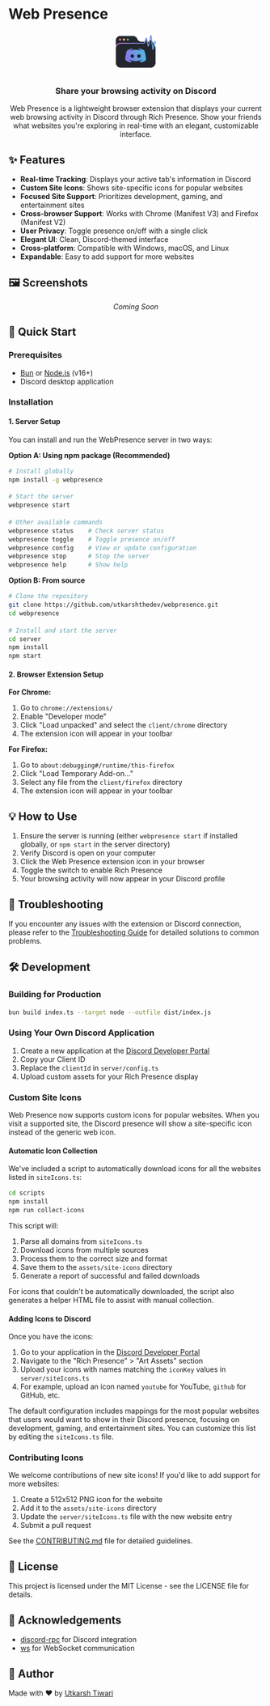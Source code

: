 # Web Presence

<div align="center">
  <img src="client/chrome/icons/icon128.png" alt="Web Presence Logo" width="80">
  <h3>Share your browsing activity on Discord</h3>

Web Presence is a lightweight browser extension that displays your current web browsing activity in Discord through Rich Presence. Show your friends what websites you're exploring in real-time with an elegant, customizable interface.

</div>

## ✨ Features

- **Real-time Tracking**: Displays your active tab's information in Discord
- **Custom Site Icons**: Shows site-specific icons for popular websites
- **Focused Site Support**: Prioritizes development, gaming, and entertainment sites
- **Cross-browser Support**: Works with Chrome (Manifest V3) and Firefox (Manifest V2)
- **User Privacy**: Toggle presence on/off with a single click
- **Elegant UI**: Clean, Discord-themed interface
- **Cross-platform**: Compatible with Windows, macOS, and Linux
- **Expandable**: Easy to add support for more websites

## 🖼️ Screenshots

<div align="center">
  <p><i>Coming Soon</i></p>
</div>

## 🚀 Quick Start

### Prerequisites

- [Bun](https://bun.sh/) or [Node.js](https://nodejs.org/) (v16+)
- Discord desktop application

### Installation

#### 1. Server Setup

You can install and run the WebPresence server in two ways:

**Option A: Using npm package (Recommended)**

```bash
# Install globally
npm install -g webpresence

# Start the server
webpresence start

# Other available commands
webpresence status    # Check server status
webpresence toggle    # Toggle presence on/off
webpresence config    # View or update configuration
webpresence stop      # Stop the server
webpresence help      # Show help
```

**Option B: From source**

```bash
# Clone the repository
git clone https://github.com/utkarshthedev/webpresence.git
cd webpresence

# Install and start the server
cd server
npm install
npm start
```

#### 2. Browser Extension Setup

**For Chrome:**

1. Go to `chrome://extensions/`
2. Enable "Developer mode"
3. Click "Load unpacked" and select the `client/chrome` directory
4. The extension icon will appear in your toolbar

**For Firefox:**

1. Go to `about:debugging#/runtime/this-firefox`
2. Click "Load Temporary Add-on..."
3. Select any file from the `client/firefox` directory
4. The extension icon will appear in your toolbar

## 💡 How to Use

1. Ensure the server is running (either `webpresence start` if installed globally, or `npm start` in the server directory)
2. Verify Discord is open on your computer
3. Click the Web Presence extension icon in your browser
4. Toggle the switch to enable Rich Presence
5. Your browsing activity will now appear in your Discord profile

## 🔧 Troubleshooting

If you encounter any issues with the extension or Discord connection, please refer to the [Troubleshooting Guide](TROUBLESHOOTING.md) for detailed solutions to common problems.

## 🛠️ Development

### Building for Production

```bash
bun build index.ts --target node --outfile dist/index.js
```

### Using Your Own Discord Application

1. Create a new application at the [Discord Developer Portal](https://discord.com/developers/applications)
2. Copy your Client ID
3. Replace the `clientId` in `server/config.ts`
4. Upload custom assets for your Rich Presence display

### Custom Site Icons

Web Presence now supports custom icons for popular websites. When you visit a supported site, the Discord presence will show a site-specific icon instead of the generic web icon.

#### Automatic Icon Collection

We've included a script to automatically download icons for all the websites listed in `siteIcons.ts`:

```bash
cd scripts
npm install
npm run collect-icons
```

This script will:

1. Parse all domains from `siteIcons.ts`
2. Download icons from multiple sources
3. Process them to the correct size and format
4. Save them to the `assets/site-icons` directory
5. Generate a report of successful and failed downloads

For icons that couldn't be automatically downloaded, the script also generates a helper HTML file to assist with manual collection.

#### Adding Icons to Discord

Once you have the icons:

1. Go to your application in the [Discord Developer Portal](https://discord.com/developers/applications)
2. Navigate to the "Rich Presence" > "Art Assets" section
3. Upload your icons with names matching the `iconKey` values in `server/siteIcons.ts`
4. For example, upload an icon named `youtube` for YouTube, `github` for GitHub, etc.

The default configuration includes mappings for the most popular websites that users would want to show in their Discord presence, focusing on development, gaming, and entertainment sites. You can customize this list by editing the `siteIcons.ts` file.

### Contributing Icons

We welcome contributions of new site icons! If you'd like to add support for more websites:

1. Create a 512x512 PNG icon for the website
2. Add it to the `assets/site-icons` directory
3. Update the `server/siteIcons.ts` file with the new website entry
4. Submit a pull request

See the [CONTRIBUTING.md](CONTRIBUTING.md) file for detailed guidelines.

## 📄 License

This project is licensed under the MIT License - see the LICENSE file for details.

## 👏 Acknowledgements

- [discord-rpc](https://www.npmjs.com/package/discord-rpc) for Discord integration
- [ws](https://www.npmjs.com/package/ws) for WebSocket communication

## 👤 Author

Made with ❤️ by [Utkarsh Tiwari](https://github.com/utkarshthedev)
